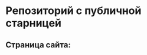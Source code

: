 # Репозиторий с публичной старницей
## Страница сайта:
<!-- Здесь будет ссылка на публичной старницу -->
